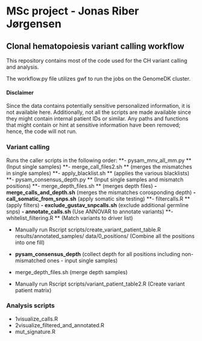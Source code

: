# MSc project - Jonas Riber Jørgensen
## Clonal hematopoiesis variant calling workflow

This repository contains most of the code used for the CH variant calling and analysis.

The workflow.py file utilizes gwf to run the jobs on the GenomeDK cluster.

#### Disclaimer 
Since the data contains potentially sensitive personalized information, it is not available here.
Additionally, not all the scripts are made available since they might contain internal patient IDs or similar.
Any paths and functions that might contain or hint at sensitive information have been removed; hence, the code will not run.



### Variant calling
Runs the caller scripts in the following order:
**- pysam_mnv_all_mm.py **       (Input single samples)
**- merge_call_files2.sh **      (merges the mismatches in single samples)
**- apply_blacklist.sh **        (applies the various blacklists)
**- pysam_consensus_depth.py **  (Input single samples and mismatch positions)
**- merge_depth_files.sh **      (merges depth files)
**- merge_calls_and_depth.sh**   (merges the mismatches corosponding depth)
**- call_somatic_from_snps.sh**  (apply somatic site testing)
**- filtercalls.R   **           (apply filters)
**- exclude_gustav_snpcalls.sh** (exclude additional germline snps)
**- annotate_calls.sh**          (Use ANNOVAR to annotate variants)
**- whitelist_filtering.R  **    (Match variants to driver list)

- Manually run Rscript scripts/create_variant_patient_table.R results/annotated_samples/ data/0_positions/
  (Combine all the positions into one fill)
  
- **pysam_consensus_depth**     (collect depth for all positions including non-mismatched ones - input single samples)
- merge_depth_files.sh      (merge depth samples)

- Manually run Rscript scripts/variant_patient_table2.R
  (Create variant patient matrix)


### Analysis scripts
- 1visualize_calls.R
- 2visualize_filtered_and_annotated.R
- mut_signature.R
